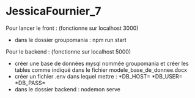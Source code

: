 # JessicaFournier_7

Pour lancer le front : (fonctionne sur localhost 3000)
  - dans le dossier groupomania : npm run start 
  
Pour le backend : (fonctionne sur localhost 5000)
  - créer une base de données mysql nommée groupomania et créer les tables comme indiqué dans le fichier modele_base_de_donnee.docx
  - créer un fichier .env dans lequel mettre : 
    *DB_HOST=
    *DB_USER=
    *DB_PASS=
  - dans le dossier backend : nodemon serve
